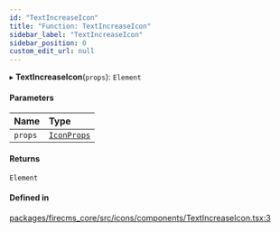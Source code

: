 ```yaml
---
id: "TextIncreaseIcon"
title: "Function: TextIncreaseIcon"
sidebar_label: "TextIncreaseIcon"
sidebar_position: 0
custom_edit_url: null
---
```


▸ **TextIncreaseIcon**(`props`): `Element`

#### Parameters

| Name | Type |
| :------ | :------ |
| `props` | [`IconProps`](../types/IconProps.md) |

#### Returns

`Element`

#### Defined in

[packages/firecms_core/src/icons/components/TextIncreaseIcon.tsx:3](https://github.com/FireCMSco/firecms/blob/d45f3739/packages/firecms_core/src/icons/components/TextIncreaseIcon.tsx#L3)
